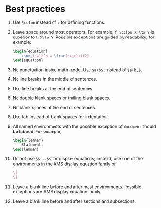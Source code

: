 # Best practices

1. Use `\colon` instead of `:` for defining functions.

2. Leave space around most operators. For example, `f \colon X \to Y` is superior to `f:X\to Y`. Possible exceptions are guided by readability, for example:

   ```latex
   \begin{equation}
       \sum_{i=1}^n = \frac{n(n+1)}{2}.
   \end{equation}
   ```

3. No punctuation inside math mode. Use `$a+b$,` instead of `$a+b,$`.

4. No line breaks in the middle of sentences.

5. Use line breaks at the end of sentences.

6. No double blank spaces or trailing blank spaces.

7. No blank spaces at the end of sentences.

8. Use tab instead of blank spaces for indentation.

9. All named environments with the possible exception of `document` should be tabbed. For example,

   ```latex
   \begin{lemma*}
       Statement.
   \end{lemma*}
   ```

10. Do not use `$$...$$` for display equations; instead, use one of the environments in the AMS display equation family or

    ```latex
    \[
    \]
    ```

11. Leave a blank line before and after most environments. Possible exceptions are AMS display equation family.

12. Leave a blank line before and after sections and subsections.
